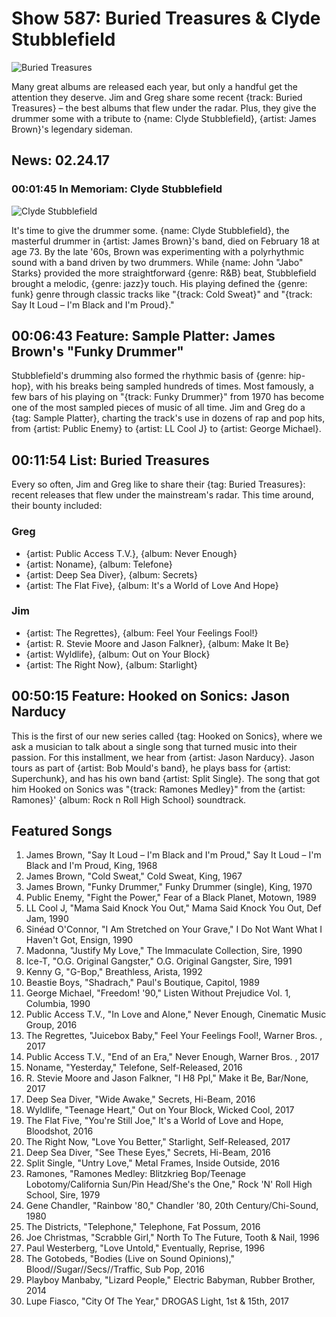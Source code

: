 

# Show 587: Buried Treasures & Clyde Stubblefield

![Buried Treasures](http://sound-images.s3.amazonaws.com/images/2017/buriedtreasures2017_web.jpg)

Many great albums are released each year, but only a handful get the attention they deserve. Jim and Greg share some recent {track: Buried Treasures} – the best albums that flew under the radar. Plus, they give the drummer some with a tribute to {name: Clyde Stubblefield}, {artist: James Brown}'s legendary sideman.

## News: 02.24.17
### 00:01:45 In Memoriam: Clyde Stubblefield
![Clyde Stubblefield](https://sound-images.s3.amazonaws.com/images/2017/clydestubblefield.jpg)

It's time to give the drummer some. {name: Clyde Stubblefield}, the masterful drummer in {artist: James Brown}'s band, died on February 18 at age 73. By the late '60s, Brown was experimenting with a polyrhythmic sound with a band driven by two drummers. While {name: John "Jabo" Starks} provided the more straightforward {genre: R&B} beat, Stubblefield brought a melodic, {genre: jazz}y touch. His playing defined the {genre: funk} genre through classic tracks like "{track: Cold Sweat}" and "{track: Say It Loud – I'm Black and I'm Proud}."

## 00:06:43 Feature: Sample Platter: James Brown's "Funky Drummer"
Stubblefield's drumming also formed the rhythmic basis of {genre: hip-hop}, with his breaks being sampled hundreds of times. Most famously, a few bars of his playing on "{track: Funky Drummer}" from 1970 has become one of the most sampled pieces of music of all time. Jim and Greg do a {tag: Sample Platter}, charting the track's use in dozens of rap and pop hits, from {artist: Public Enemy} to {artist: LL Cool J} to {artist: George Michael}.

## 00:11:54 List: Buried Treasures

Every so often, Jim and Greg like to share their {tag: Buried Treasures}: recent releases that flew under the mainstream's radar. This time around, their bounty included:

### Greg
- {artist: Public Access T.V.}, {album: Never Enough}
- {artist: Noname}, {album: Telefone}
- {artist: Deep Sea Diver}, {album: Secrets}
- {artist: The Flat Five}, {album: It's a World of Love And Hope}

### Jim
- {artist: The Regrettes}, {album: Feel Your Feelings Fool!}
- {artist: R. Stevie Moore and Jason Falkner}, {album: Make It Be}
- {artist: Wyldlife}, {album: Out on Your Block}
- {artist: The Right Now}, {album: Starlight}


## 00:50:15 Feature: Hooked on Sonics: Jason Narducy
This is the first of our new series called {tag: Hooked on Sonics}, where we ask a musician to talk about a single song that turned music into their passion. For this installment, we hear from {artist: Jason Narducy}. Jason tours as part of {artist: Bob Mould's band}, he plays bass for {artist: Superchunk}, and has his own band {artist: Split Single}. The song that got him Hooked on Sonics was "{track: Ramones Medley}" from the {artist: Ramones}' {album: Rock n Roll High School} soundtrack.

## Featured Songs
1. James Brown, "Say It Loud – I'm Black and I'm Proud," Say It Loud – I'm Black and I'm Proud, King, 1968
1. James Brown, "Cold Sweat," Cold Sweat, King, 1967
1. James Brown, "Funky Drummer," Funky Drummer (single), King, 1970
1. Public Enemy, "Fight the Power," Fear of a Black Planet, Motown, 1989
1. LL Cool J, "Mama Said Knock You Out," Mama Said Knock You Out, Def Jam, 1990
1. Sinéad O'Connor, "I Am Stretched on Your Grave," I Do Not Want What I Haven't Got, Ensign, 1990
1. Madonna, "Justify My Love," The Immaculate Collection, Sire, 1990
1. Ice-T, "O.G. Original Gangster," O.G. Original Gangster, Sire, 1991
1. Kenny G, "G-Bop," Breathless, Arista, 1992
1. Beastie Boys, "Shadrach," Paul's Boutique, Capitol, 1989
1. George Michael, "Freedom! '90," Listen Without Prejudice Vol. 1, Columbia, 1990
1. Public Access T.V., "In Love and Alone," Never Enough, Cinematic Music Group, 2016
1. The Regrettes, "Juicebox Baby," Feel Your Feelings Fool!, Warner Bros. , 2017
1. Public Access T.V., "End of an Era," Never Enough, Warner Bros. , 2017
1. Noname, "Yesterday," Telefone, Self-Released, 2016
1. R. Stevie Moore and Jason Falkner, "I H8 Ppl," Make it Be, Bar/None, 2017
1. Deep Sea Diver, "Wide Awake," Secrets, Hi-Beam, 2016
1. Wyldlife, "Teenage Heart," Out on Your Block, Wicked Cool, 2017
1. The Flat Five, "You're Still Joe," It's a World of Love and Hope, Bloodshot, 2016
1. The Right Now, "Love You Better," Starlight, Self-Released, 2017
1. Deep Sea Diver, "See These Eyes," Secrets, Hi-Beam, 2016
1. Split Single, "Untry Love," Metal Frames, Inside Outside, 2016
1. Ramones, "Ramones Medley: Blitzkrieg Bop/Teenage Lobotomy/California Sun/Pin Head/She's the One," Rock 'N' Roll High School, Sire, 1979
1. Gene Chandler, "Rainbow '80," Chandler '80, 20th Century/Chi-Sound, 1980
1. The Districts, "Telephone," Telephone, Fat Possum, 2016
1. Joe Christmas, "Scrabble Girl," North To The Future, Tooth & Nail, 1996
1. Paul Westerberg, "Love Untold," Eventually, Reprise, 1996
1. The Gotobeds, "Bodies (Live on Sound Opinions)," Blood//Sugar//Secs//Traffic, Sub Pop, 2016
1. Playboy Manbaby, "Lizard People," Electric Babyman, Rubber Brother, 2014
1. Lupe Fiasco, "City Of The Year," DROGAS Light, 1st & 15th, 2017

